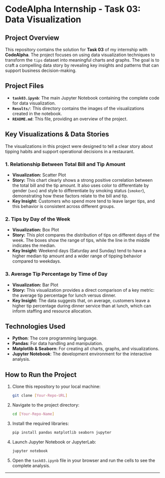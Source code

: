 # CodeAlpha Internship - Task 03: Data Visualization

## Project Overview

This repository contains the solution for **Task 03** of my internship with **CodeAlpha**. The project focuses on using data visualization techniques to transform the `tips` dataset into meaningful charts and graphs. The goal is to craft a compelling data story by revealing key insights and patterns that can support business decision-making.

## Project Files

* **`task03.ipynb`**: The main Jupyter Notebook containing the complete code for data visualization.
* **`Results/`**: This directory contains the images of the visualizations created in the notebook.
* **`README.md`**: This file, providing an overview of the project.

## Key Visualizations & Data Stories

The visualizations in this project were designed to tell a clear story about tipping habits and support operational decisions in a restaurant.

### 1. Relationship Between Total Bill and Tip Amount

* **Visualization:** Scatter Plot
* **Story:** This chart clearly shows a strong positive correlation between the total bill and the tip amount. It also uses color to differentiate by gender (`sex`) and style to differentiate by smoking status (`smoker`), demonstrating how these factors relate to the bill and tip.
* **Key Insight:** Customers who spend more tend to leave larger tips, and this behavior is consistent across different groups.

### 2. Tips by Day of the Week

* **Visualization:** Box Plot
* **Story:** This plot compares the distribution of tips on different days of the week. The boxes show the range of tips, while the line in the middle indicates the median.
* **Key Insight:** Weekend days (Saturday and Sunday) tend to have a higher median tip amount and a wider range of tipping behavior compared to weekdays.

### 3. Average Tip Percentage by Time of Day

* **Visualization:** Bar Plot
* **Story:** This visualization provides a direct comparison of a key metric: the average tip percentage for lunch versus dinner.
* **Key Insight:** The data suggests that, on average, customers leave a higher tip percentage during dinner service than at lunch, which can inform staffing and resource allocation.

## Technologies Used

* **Python**: The core programming language.
* **Pandas**: For data handling and manipulation.
* **Matplotlib & Seaborn**: For creating all charts, graphs, and visualizations.
* **Jupyter Notebook**: The development environment for the interactive analysis.

## How to Run the Project

1.  Clone this repository to your local machine:
    ```bash
    git clone [Your-Repo-URL]
    ```
2.  Navigate to the project directory:
    ```bash
    cd [Your-Repo-Name]
    ```
3.  Install the required libraries:
    ```bash
    pip install pandas matplotlib seaborn jupyter
    ```
4.  Launch Jupyter Notebook or JupyterLab:
    ```bash
    jupyter notebook
    ```
5.  Open the `task03.ipynb` file in your browser and run the cells to see the complete analysis.

---
